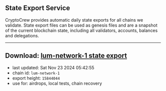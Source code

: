 ## State Export Service
CryptoCrew provides automatic daily state exports for all chains we validate. State export files can be used as genesis files and are a snapshot of the current blockchain state, including all validators, accounts, balances and delegations.

---
**Download: [lum-network-1 state export](https://dl-eu2.ccvalidators.com/SERVICE/lumnetwork/lum-network-1_export_15844044.json)**
---

- last updated: Sat Nov 23 2024 05:42:55
- chain id: `lum-network-1`
- export height: `15844044`
- use for: airdrops, local tests, chain recovery
